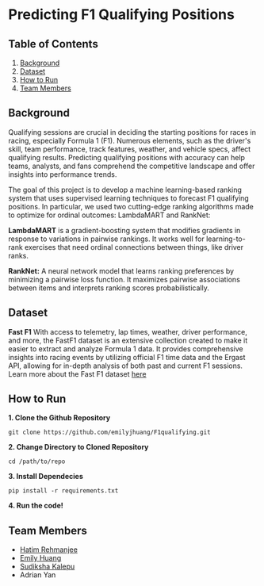 # Predicting F1 Qualifying Positions


## Table of Contents

1. [Background](#background)
2. [Dataset](#dataset)
3. [How to Run](#how-to-run)
4. [Team Members](#team-members)


## Background

Qualifying sessions are crucial in deciding the starting positions for races in racing, especially Formula 1 (F1). Numerous elements, such as the driver's skill, team performance, track features, weather, and vehicle specs, affect qualifying results. Predicting qualifying positions with accuracy can help teams, analysts, and fans comprehend the competitive landscape and offer insights into performance trends.

The goal of this project is to develop a machine learning-based ranking system that uses supervised learning techniques to forecast F1 qualifying positions. In particular, we used two cutting-edge ranking algorithms made to optimize for ordinal outcomes: LambdaMART and RankNet:


**LambdaMART** is a gradient-boosting system that modifies gradients in response to variations in pairwise rankings. It works well for learning-to-rank exercises that need ordinal connections between things, like driver ranks.

**RankNet:** A neural network model that learns ranking preferences by minimizing a pairwise loss function. It maximizes pairwise associations between items and interprets ranking scores probabilistically.


## Dataset

**Fast F1** With access to telemetry, lap times, weather, driver performance, and more, the FastF1 dataset is an extensive collection created to make it easier to extract and analyze Formula 1 data. It provides comprehensive insights into racing events by utilizing official F1 time data and the Ergast API, allowing for in-depth analysis of both past and current F1 sessions. Learn more about the Fast F1 dataset [here](https://github.com/theOehrly/Fast-F1)


## How to Run 
**1. Clone the Github Repository**

```
git clone https://github.com/emilyjhuang/F1qualifying.git
```

**2. Change Directory to Cloned Repository**

```
cd /path/to/repo
```


**3. Install Dependecies** 

```
pip install -r requirements.txt
```

**4. Run the code!**

## Team Members
- [Hatim Rehmanjee](https://github.com/Hatimqr)
- [Emily Huang](https://github.com/emilyjhuang)
- [Sudiksha Kalepu](https://github.com/sudikshakalepu)
- Adrian Yan
